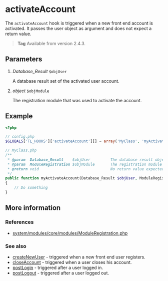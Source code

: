 # activateAccount

The `activateAccount` hook is triggered when a new front end account is activated.
It passes the user object as argument and does not expect a return value.

> **Tag** Available from version 2.4.3.


## Parameters

1. *Database_Result* `$objUser`

    A database result set of the activated user account.
    
2. *object* `$objModule`

    The registration module that was used to activate the account.


## Example

```php
<?php

// config.php
$GLOBALS['TL_HOOKS']['activateAccount'][] = array('MyClass', 'myActivateAccount');

// MyClass.php
/**
 * @param  Database_Result    $objUser         The database result object
 * @param  ModuleRegistration $objModule       The registration module
 * @return void                                No return value expected
 */
public function myActivateAccount(Database_Result $objUser, ModuleRegistration $objModule)
{
    // Do something
}
```


## More information


### References

- [system/modules/core/modules/ModuleRegistration.php](https://github.com/contao/core/blob/3.5.0/system/modules/core/modules/ModuleRegistration.php#L499-L506)


### See also

- [createNewUser](createNewUser.md) - triggered when a new front end user registers.
- [closeAccount](closeAccount.md) - triggered when a user closes his account.
- [postLogin](postLogin.md) - triggered after a user logged in.
- [postLogout](postLogout.md) - triggered after a user logged out.
